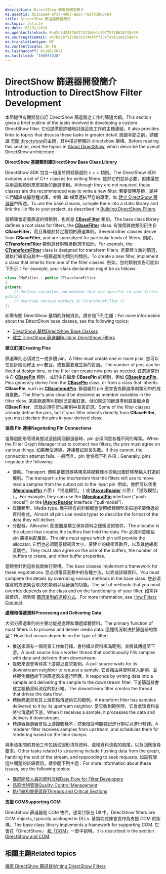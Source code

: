 ```yaml
---
description: DirectShow 篩選器開發簡介
ms.assetid: d5162ea4-ef37-4993-a82c-782f03b08c64
title: DirectShow 篩選器開發簡介
ms.topic: article
ms.date: 05/31/2018
ms.openlocfilehash: 6a42c5d2437b32f521b0efc39775f186267d3c99
ms.sourcegitcommit: a47bd86f517de76374e4fff33cfeb613eb259a7e
ms.translationtype: MT
ms.contentlocale: zh-TW
ms.lasthandoff: 01/06/2021
ms.locfileid: "106971928"
---
```

# <a name="introduction-to-directshow-filter-development"></a><span data-ttu-id="28996-103">DirectShow 篩選器開發簡介</span><span class="sxs-lookup"><span data-stu-id="28996-103">Introduction to DirectShow Filter Development</span></span>

<span data-ttu-id="28996-104">本節提供有關開發自訂 DirectShow 篩選器之工作的簡短大綱。</span><span class="sxs-lookup"><span data-stu-id="28996-104">This section gives a brief outline of the tasks involved in developing a custom DirectShow filter.</span></span> <span data-ttu-id="28996-105">它也提供更詳細地討論這些工作的主題連結。</span><span class="sxs-lookup"><span data-stu-id="28996-105">It also provides links to topics that discuss these tasks in greater detail.</span></span> <span data-ttu-id="28996-106">閱讀本節之前，請閱讀 [有關 directshow](about-directshow.md)的主題，其中描述整體的 directshow 架構。</span><span class="sxs-lookup"><span data-stu-id="28996-106">Before reading this section, read the topics in [About DirectShow](about-directshow.md), which describe the overall DirectShow architecture.</span></span>

<span data-ttu-id="28996-107">**DirectShow 基礎類別庫**</span><span class="sxs-lookup"><span data-stu-id="28996-107">**DirectShow Base Class Library**</span></span>

<span data-ttu-id="28996-108">DirectShow SDK 包含一組用於撰寫篩選的 c + + 類別。</span><span class="sxs-lookup"><span data-stu-id="28996-108">The DirectShow SDK includes a set of C++ classes for writing filters.</span></span> <span data-ttu-id="28996-109">雖然它們並非必要，但建議您採用這些類別來撰寫新的篩選準則。</span><span class="sxs-lookup"><span data-stu-id="28996-109">Although they are not required, these classes are the recommended way to write a new filter.</span></span> <span data-ttu-id="28996-110">若要使用基類，請將它們編譯成靜態程式庫，並將 .lib 檔案連結至您的專案，如 [建立 DirectShow 篩選器](building-directshow-filters.md)中所述。</span><span class="sxs-lookup"><span data-stu-id="28996-110">To use the base classes, compile them into a static library and link the .lib file to your project, as described in [Building DirectShow Filters](building-directshow-filters.md).</span></span>

<span data-ttu-id="28996-111">基類庫會定義篩選的根類別，也就是 [**CBaseFilter**](cbasefilter.md) 類別。</span><span class="sxs-lookup"><span data-stu-id="28996-111">The base class library defines a root class for filters, the [**CBaseFilter**](cbasefilter.md) class.</span></span> <span data-ttu-id="28996-112">有幾個其他類別衍生自 **CBaseFilter**，而且專屬於特定種類的篩選準則。</span><span class="sxs-lookup"><span data-stu-id="28996-112">Several other classes derive from **CBaseFilter**, and are specialized for particular kinds of filters.</span></span> <span data-ttu-id="28996-113">例如， [**CTransformFilter**](ctransformfilter.md) 類別是針對轉換篩選所設計。</span><span class="sxs-lookup"><span data-stu-id="28996-113">For example, the [**CTransformFilter**](ctransformfilter.md) class is designed for transform filters.</span></span> <span data-ttu-id="28996-114">若要建立新的篩選，請執行繼承自其中一個篩選準則類別的類別。</span><span class="sxs-lookup"><span data-stu-id="28996-114">To create a new filter, implement a class that inherits from one of the filter classes.</span></span> <span data-ttu-id="28996-115">例如，您的類別宣告可能如下所示：</span><span class="sxs-lookup"><span data-stu-id="28996-115">For example, your class declaration might be as follows:</span></span>


```C++
class CMyFilter : public CTransformFilter
{
private:
    /* Declare variables and methods that are specific to your filter.
public:
    /* Override various methods in CTransformFilter */
};
```



<span data-ttu-id="28996-116">如需有關 DirectShow 基類的詳細資訊，請參閱下列主題：</span><span class="sxs-lookup"><span data-stu-id="28996-116">For more information about the DirectShow base classes, see the following topics:</span></span>

-   [<span data-ttu-id="28996-117">DirectShow 基類</span><span class="sxs-lookup"><span data-stu-id="28996-117">DirectShow Base Classes</span></span>](directshow-base-classes.md)
-   [<span data-ttu-id="28996-118">建立 DirectShow 篩選器</span><span class="sxs-lookup"><span data-stu-id="28996-118">Building DirectShow Filters</span></span>](building-directshow-filters.md)

<span data-ttu-id="28996-119">**建立釘選**</span><span class="sxs-lookup"><span data-stu-id="28996-119">**Creating Pins**</span></span>

<span data-ttu-id="28996-120">篩選準則必須建立一或多個 pin。</span><span class="sxs-lookup"><span data-stu-id="28996-120">A filter must create one or more pins.</span></span> <span data-ttu-id="28996-121">您可以在設計階段修正 pin 數目，或視需要建立新的釘選。</span><span class="sxs-lookup"><span data-stu-id="28996-121">The number of pins can be fixed at design time, or the filter can create new pins as needed.</span></span> <span data-ttu-id="28996-122">釘選通常衍生自 [**CBasePin**](cbasepin.md) 類別，或衍生自繼承 **CBasePin** 的類別，例如 [**CBaseInputPin**](cbaseinputpin.md)。</span><span class="sxs-lookup"><span data-stu-id="28996-122">Pins generally derive from the [**CBasePin**](cbasepin.md) class, or from a class that inherits **CBasePin**, such as [**CBaseInputPin**](cbaseinputpin.md).</span></span> <span data-ttu-id="28996-123">篩選器的 pin 應宣告為篩選準則類別中的成員變數。</span><span class="sxs-lookup"><span data-stu-id="28996-123">The filter's pins should be declared as member variables in the filter class.</span></span> <span data-ttu-id="28996-124">某些篩選準則類別已定義釘選，但如果您的篩選準則直接繼承自 **CBaseFilter**，您就必須在衍生類別中宣告釘選。</span><span class="sxs-lookup"><span data-stu-id="28996-124">Some of the filter classes already define the pins, but if your filter inherits directly from **CBaseFilter**, you must declare the pins in your derived class.</span></span>

<span data-ttu-id="28996-125">**協商 Pin 連接**</span><span class="sxs-lookup"><span data-stu-id="28996-125">**Negotiating Pin Connections**</span></span>

<span data-ttu-id="28996-126">當篩選圖形管理員嘗試連接兩個篩選器時，pin 必須同意各種不同的專案。</span><span class="sxs-lookup"><span data-stu-id="28996-126">When the Filter Graph Manager tries to connect two filters, the pins must agree on various things.</span></span> <span data-ttu-id="28996-127">如果無法連線，連接嘗試就會失敗。</span><span class="sxs-lookup"><span data-stu-id="28996-127">If they cannot, the connection attempt fails.</span></span> <span data-ttu-id="28996-128">一般而言，pin 會協商下列各項：</span><span class="sxs-lookup"><span data-stu-id="28996-128">Generally, pins negotiate the following:</span></span>

-   <span data-ttu-id="28996-129">傳輸。</span><span class="sxs-lookup"><span data-stu-id="28996-129">Transport.</span></span> <span data-ttu-id="28996-130">傳輸是篩選器將用來將媒體樣本從輸出圖釘移至輸入釘選的機制。</span><span class="sxs-lookup"><span data-stu-id="28996-130">The transport is the mechanism that the filters will use to move media samples from the output pin to the input pin.</span></span> <span data-ttu-id="28996-131">例如，他們可以使用 [**IMemInputPin**](/windows/desktop/api/Strmif/nn-strmif-imeminputpin) 介面 ( 「推送模型」 ) 或 [**IAsyncReader**](/windows/desktop/api/Strmif/nn-strmif-iasyncreader) 介面 ( 「提取模型」 ) 。</span><span class="sxs-lookup"><span data-stu-id="28996-131">For example, they can use the [**IMemInputPin**](/windows/desktop/api/Strmif/nn-strmif-imeminputpin) interface ("push model") or the [**IAsyncReader**](/windows/desktop/api/Strmif/nn-strmif-iasyncreader) interface ("pull model").</span></span>
-   <span data-ttu-id="28996-132">媒體類型。</span><span class="sxs-lookup"><span data-stu-id="28996-132">Media type.</span></span> <span data-ttu-id="28996-133">幾乎所有的針腳都會使用媒體類型來描述所要傳遞的資料格式。</span><span class="sxs-lookup"><span data-stu-id="28996-133">Almost all pins use media types to describe the format of the data they will deliver.</span></span>
-   <span data-ttu-id="28996-134">分配器。</span><span class="sxs-lookup"><span data-stu-id="28996-134">Allocator.</span></span> <span data-ttu-id="28996-135">配置器是建立保存資料之緩衝區的物件。</span><span class="sxs-lookup"><span data-stu-id="28996-135">The allocator is the object that creates the buffers that hold the data.</span></span> <span data-ttu-id="28996-136">Pin 必須同意哪些 pin 將提供配置器。</span><span class="sxs-lookup"><span data-stu-id="28996-136">The pins must agree which pin will provide the allocator.</span></span> <span data-ttu-id="28996-137">它們也必須同意緩衝區大小、要建立的緩衝區數目，以及其他緩衝區屬性。</span><span class="sxs-lookup"><span data-stu-id="28996-137">They must also agree on the size of the buffers, the number of buffers to create, and other buffer properties.</span></span>

<span data-ttu-id="28996-138">基類會針對這些協商執行架構。</span><span class="sxs-lookup"><span data-stu-id="28996-138">The base classes implement a framework for these negotiations.</span></span> <span data-ttu-id="28996-139">您必須覆寫基類中的各種方法，以完成詳細資料。</span><span class="sxs-lookup"><span data-stu-id="28996-139">You must complete the details by overriding various methods in the base class.</span></span> <span data-ttu-id="28996-140">您必須覆寫的方法集合取決於類別以及篩選的功能。</span><span class="sxs-lookup"><span data-stu-id="28996-140">The set of methods that you must override depends on the class and on the functionality of your filter.</span></span> <span data-ttu-id="28996-141">如需詳細資訊，請參閱 [篩選準則的連接方式](how-filters-connect.md)。</span><span class="sxs-lookup"><span data-stu-id="28996-141">For more information, see [How Filters Connect](how-filters-connect.md).</span></span>

<span data-ttu-id="28996-142">**處理和傳遞資料**</span><span class="sxs-lookup"><span data-stu-id="28996-142">**Processing and Delivering Data**</span></span>

<span data-ttu-id="28996-143">大部分篩選準則的主要功能是處理和傳遞媒體資料。</span><span class="sxs-lookup"><span data-stu-id="28996-143">The primary function of most filters is to process and deliver media data.</span></span> <span data-ttu-id="28996-144">這種情況取決於篩選器的類型：</span><span class="sxs-lookup"><span data-stu-id="28996-144">How that occurs depends on the type of filter:</span></span>

-   <span data-ttu-id="28996-145">推送來源有一個背景工作執行緒，會持續以資料填滿範例，並將其傳遞至下游。</span><span class="sxs-lookup"><span data-stu-id="28996-145">A push source has a worker thread that continuously fills samples with data and delivers them downstream.</span></span>
-   <span data-ttu-id="28996-146">提取來源會等待其下游鄰近要求範例。</span><span class="sxs-lookup"><span data-stu-id="28996-146">A pull source waits for its downstream neighbor to request a sample.</span></span> <span data-ttu-id="28996-147">它會藉由將資料寫入範例，並將範例傳遞給下游篩選器來進行回應。</span><span class="sxs-lookup"><span data-stu-id="28996-147">It responds by writing data into a sample and delivering the sample to the downstream filter.</span></span> <span data-ttu-id="28996-148">下游篩選器會建立驅動資料流程的執行緒。</span><span class="sxs-lookup"><span data-stu-id="28996-148">The downstream filter creates the thread that drives the data flow.</span></span>
-   <span data-ttu-id="28996-149">轉換篩選具有其上游節點傳遞給它的範例。</span><span class="sxs-lookup"><span data-stu-id="28996-149">A transform filter has samples delivered to it by its upstream neighbor.</span></span> <span data-ttu-id="28996-150">當它收到範例時，它會處理資料並將它傳遞給下游。</span><span class="sxs-lookup"><span data-stu-id="28996-150">When it receives a sample, it processes the data and delivers it downstream.</span></span>
-   <span data-ttu-id="28996-151">轉譯器篩選器會從上游接收樣本，然後根據時間戳記進行排程以進行轉譯。</span><span class="sxs-lookup"><span data-stu-id="28996-151">A renderer filter receives samples from upstream, and schedules them for rendering based on the time stamps.</span></span>

<span data-ttu-id="28996-152">與串流相關的其他工作包括從圖形清除資料、處理資料流程的結尾，以及回應搜尋要求。</span><span class="sxs-lookup"><span data-stu-id="28996-152">Other tasks related to streaming include flushing data from the graph, handling the end of the stream, and responding to seek requests.</span></span> <span data-ttu-id="28996-153">如需有關這些問題的詳細資訊，請參閱下列主題：</span><span class="sxs-lookup"><span data-stu-id="28996-153">For more information about these issues, see the following topics:</span></span>

-   [<span data-ttu-id="28996-154">篩選開發人員的資料流程</span><span class="sxs-lookup"><span data-stu-id="28996-154">Data Flow for Filter Developers</span></span>](data-flow-for-filter-developers.md)
-   [<span data-ttu-id="28996-155">品質控制管理</span><span class="sxs-lookup"><span data-stu-id="28996-155">Quality-Control Management</span></span>](quality-control-management.md)
-   [<span data-ttu-id="28996-156">執行緒和重要區段</span><span class="sxs-lookup"><span data-stu-id="28996-156">Threads and Critical Sections</span></span>](threads-and-critical-sections.md)

<span data-ttu-id="28996-157">**支援 COM**</span><span class="sxs-lookup"><span data-stu-id="28996-157">**Supporting COM**</span></span>

<span data-ttu-id="28996-158">DirectShow 篩選器是 COM 物件，通常封裝在 Dll 中。</span><span class="sxs-lookup"><span data-stu-id="28996-158">DirectShow filters are COM objects, typically packaged in DLLs.</span></span> <span data-ttu-id="28996-159">基類程式庫會實作為支援 COM 的架構。</span><span class="sxs-lookup"><span data-stu-id="28996-159">The base class library implements a framework for supporting COM.</span></span> <span data-ttu-id="28996-160">它會在「DirectShow」 [和「COM](directshow-and-com.md)」一節中說明。</span><span class="sxs-lookup"><span data-stu-id="28996-160">It is described in the section [DirectShow and COM](directshow-and-com.md).</span></span>

## <a name="related-topics"></a><span data-ttu-id="28996-161">相關主題</span><span class="sxs-lookup"><span data-stu-id="28996-161">Related topics</span></span>

<dl> <dt>

[<span data-ttu-id="28996-162">撰寫 DirectShow 篩選器</span><span class="sxs-lookup"><span data-stu-id="28996-162">Writing DirectShow Filters</span></span>](writing-directshow-filters.md)
</dt> </dl>

 

 



